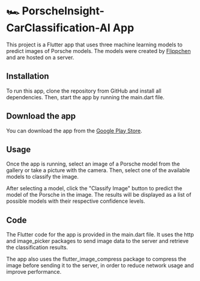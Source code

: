 # 🏎️ PorscheInsight-CarClassification-AI App
This project is a Flutter app that uses three machine learning models to predict images of Porsche models. The models were created by [Flippchen](https://github.com/Flippchen/PorscheInsight-CarClassification-AI) and are hosted on a server.

## Installation
To run this app, clone the repository from GitHub and install all dependencies. Then, start the app by running the main.dart file.

## Download the app
You can download the app from the [Google Play Store](https://play.google.com/store/apps/details?id=de.flippchen.porscheinsight).

## Usage
Once the app is running, select an image of a Porsche model from the gallery or take a picture with the camera. Then, select one of the available models to classify the image.

After selecting a model, click the "Classify Image" button to predict the model of the Porsche in the image. The results will be displayed as a list of possible models with their respective confidence levels.

## Code
The Flutter code for the app is provided in the main.dart file. It uses the http and image_picker packages to send image data to the server and retrieve the classification results.

The app also uses the flutter_image_compress package to compress the image before sending it to the server, in order to reduce network usage and improve performance.